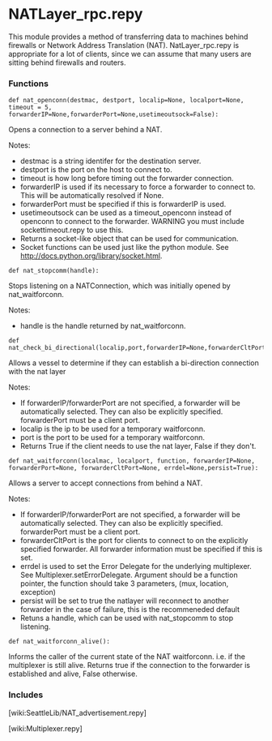 # NATLayer_rpc.repy

This module provides a method of transferring data to machines behind firewalls or Network Address Translation (NAT). NatLayer_rpc.repy is appropriate for a lot of clients, since we can assume that many users are sitting behind firewalls and routers.

### Functions

```
def nat_openconn(destmac, destport, localip=None, localport=None, timeout = 5, forwarderIP=None,forwarderPort=None,usetimeoutsock=False):
```
   Opens a connection to a server behind a NAT.
  
   Notes:

   * destmac is a string identifer for the destination server.
   * destport is the port on the host to connect to.
   * timeout is how long before timing out the forwarder connection.
   * forwarderIP is used if its necessary to force a forwarder to connect to. This will be automatically resolved if None.
   * forwarderPort must be specified if this is forwarderIP is used.
   * usetimeoutsock can be used as a timeout_openconn instead of openconn to connect to the forwarder. WARNING you must include sockettimeout.repy to use this.
   * Returns a socket-like object that can be used for communication. 
   * Socket functions can be used just like the python module. See http://docs.python.org/library/socket.html.



```
def nat_stopcomm(handle):
```
   Stops listening on a NATConnection, which was initially opened by nat_waitforconn.
    
   Notes:

   * handle is the handle returned by nat_waitforconn.
  

```
def nat_check_bi_directional(localip,port,forwarderIP=None,forwarderCltPort=None):
```
   Allows a vessel to determine if they can establish a bi-direction connection with the nat layer

   Notes: 

   * If forwarderIP/forwarderPort are not specified, a forwarder will be automatically selected. They can also be explicitly specified.      
forwarderPort must be a client port.
   * localip is the ip to be used for a temporary waitforconn.
   * port is the port to be used for a temporary waitforconn.
   * Returns True if the client needs to use the nat layer, False if they don't.



```
def nat_waitforconn(localmac, localport, function, forwarderIP=None, forwarderPort=None, forwarderCltPort=None, errdel=None,persist=True):
```
   Allows a server to accept connections from behind a NAT.

   Notes: 

   * If forwarderIP/forwarderPort are not specified, a forwarder will be automatically selected. They can also be explicitly specified. forwarderPort must be a client port.
   * forwarderCltPort is the port for clients to connect to on the explicitly specified forwarder. All forwarder information must be specified if this is set.
   * errdel is used to set the Error Delegate for the underlying multiplexer. See Multiplexer.setErrorDelegate. Argument should be a function pointer, the function should take 3 parameters, (mux, location, exception)
   * persist will be set to true the natlayer will reconnect to another forwarder in the case of failure, this is the recommeneded default 
   * Retuns a handle, which can be used with nat_stopcomm to stop listening.



```
def nat_waitforconn_alive():
```
   Informs the caller of the current state of the NAT waitforconn. i.e. if the multiplexer is still alive. Returns true if the connection to the forwarder is established and alive, False otherwise.    



### Includes

[wiki:SeattleLib/NAT_advertisement.repy]

[wiki:Multiplexer.repy]